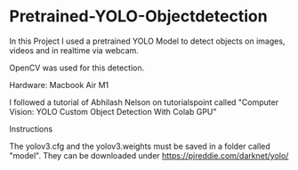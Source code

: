 # Pretrained-YOLO-Objectdetection
In this Project I used a pretrained YOLO Model to detect objects on images, videos and in realtime via webcam.

OpenCV was used for this detection.

Hardware:
Macbook Air M1

I followed a tutorial of Abhilash Nelson on tutorialspoint called "Computer Vision: YOLO Custom Object Detection With Colab GPU"



Instructions

The yolov3.cfg and the yolov3.weights must be saved in a folder called "model". 
They can be downloaded under https://pjreddie.com/darknet/yolo/

